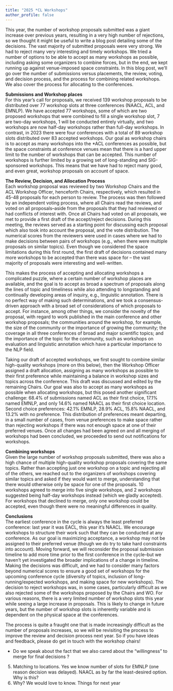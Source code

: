 ```yaml
---
title: "2025 *CL Workshops"
author_profile: false
---
```


This year, the number of workshop proposals submitted was a giant increase over previous years, resulting in a very high number of rejections, so we thought it might be useful to write a blog post detailing some of the decisions. The vast majority of submitted proposals were very strong. We had to reject many very interesting and timely workshops.  We tried a number of options to be able to accept as many workshops as possible, including asking some organizers to combine forces, but in the end, we kept running up against venue-imposed space constraints. In this blog post, we’ll go over the number of submissions versus placements, the review, voting, and decision process, and the process for combining related workshops. We also cover the process for allocating to the conferences.

**Submissions and Workshop places** <br>
For this year’s call for proposals, we received 139 workshop proposals to be distributed over 77 workshop slots at three conferences (NAACL, ACL, and EMNLP). We have accepted 77 workshops, some of which are two proposed workshops that were combined to fill a single workshop slot, 7 are two-day workshops, 1 will be conducted entirely virtually, and two workshops are now half-day workshops rather than full-day workshops. In contrast, in 2023 there were four conferences with a total of 89 workshop slots distributed over 83 accepted workshops. Our goal as workshop chairs is to accept as many workshops into the *ACL conferences as possible, but the space constraints at conference venues mean that there is a hard upper limit to the number of workshops that can be accepted. This number of workshops is further limited by a growing set of long-standing and SIG-sponsored workshops. This means that we have had to reject many good, and even great, workshop proposals on account of space. 

**The Review, Decision, and Allocation Process** <br>
Each workshop proposal was reviewed by two Workshop Chairs and the ACL Workshop Officer, henceforth Chairs, respectively, which resulted in 45-48 proposals for each person to review. The process was then followed by an independent voting process, where all Chairs read the reviews, and voted on all proposals–aside from the proposals that they had reviewed or had conflicts of interest with. Once all Chairs had voted on all proposals, we met to provide a first draft of the accept/reject decisions. During this meeting, the reviews served as a starting point for discussing each proposal which also took into account the proposal, and the vote distribution. The numerical scores from the reviewers were used in cases where we had to make decisions between pairs of workshops (e.g., when there were multiple proposals on similar topics). Even though we considered the space limitations during this first round, the first draft of decisions contained many more workshops to be accepted than there was space for – the vast majority of proposals were interesting and well-written. 

This makes the process of accepting and allocating workshops a complicated puzzle, where a certain number of workshop places are available, and the goal is to accept as broad a spectrum of proposals along the lines of topic and timeliness while also attending to longstanding and continually developing areas of inquiry, e.g., linguistic annotation. There is no perfect way of making such determinations, and we took a consensus-driven approach with a broad set of considerations of which proposals to accept. For instance, among other things, we consider the novelty of the proposal, with regard to work published in the main conference and other workshop proposals; the communities around the workshop, for example, the size of the community or the importance of growing the community; the coverage in all three conferences of broad and major scientific topics; and the importance of the topic for the community, such as workshops on evaluation and linguistic annotation which have a particular importance to the NLP field. 

Taking our draft of accepted workshops, we first sought to combine similar high-quality workshops (more on this below), then the Workshop Officer assigned a draft allocation, assigning as many workshops as possible to their first preference while maintaining a balance in workshop sizes and topics across the conference. This draft was discussed and edited by the remaining Chairs. Our goal was also to accept as many workshops as possible when allocating workshops, but this posed another significant challenge: 68.4% of submissions named ACL as their first choice, 17.1% named EMNLP, and only 14.6% named NAACL as their first choice location. Second choice preferences: 42.1% EMNLP, 28.9% ACL, 15.8% NAACL, and 13.2% with no preference. This distribution of preferences meant departing, in a small number of cases, from venue preferences to make space rather than rejecting workshops if there was not enough space at one of their preferred venues. Once all changes had been agreed on and all merging of workshops had been concluded, we proceeded to send out notifications for workshops.

**Combining workshops** <br>
Given the large number of workshop proposals submitted, there was also a high chance of multiple high-quality workshop proposals covering the same topics. Rather than accepting just one workshop on a topic and rejecting all of the others, we reached out to the organizers of workshops covering similar topics and asked if they would want to merge, understanding that there would otherwise only be space for one of the proposals. 10 workshops agreed to merge into five single workshops, and 2 workshops suggested being half-day workshops instead (which we gladly accepted). For workshops that declined to merge, only one workshop could be accepted, even though there were no meaningful differences in quality.  

**Conclusions** <br>
The earliest conference in the cycle is always the least preferred conference: last year it was EACL, this year it’s NAACL. We encourage workshops to structure their work such that they can be conducted at any conference. As our goal is maximizing acceptance, a workshop may not be assigned to their preferred venue (though we do try to take hard constraints into account). Moving forward, we will reconsider the proposal submission timeline to add more time prior to the first conference in the cycle–but we haven’t yet investigated the broader implications of a change in timeline. Making the decisions was difficult, and we had to consider many factors beyond numerical scores to ensure a good set of workshops for the upcoming conference cycle (diversity of topics, inclusion of long-running/expected workshops, and making space for new workshops). The decision to reject workshops was, in some cases, particularly difficult as we also rejected some of the workshops proposed by the Chairs and WO. For various reasons, there is a very limited number of workshop slots this year while seeing a large increase in proposals. This is likely to change in future years, but the number of workshop slots is inherently variable and is dependent on the physical space at the conferences. 

The process is quite a fraught one that is made increasingly difficult as the number of proposals increases, so we will be revisiting the process to improve the review and decision process next year. So if you have ideas and feedback, please do get in touch with the workshop chairs! 

   - Do we speak about the fact that we also cared about the “willingness” to merge for final decisions ?
5. Matching to locations. Yes we know number of slots for EMNLP (one reason decision was delayed). NAACL as by far the least-desired option. Why is this?
6. Why? We would love to know. Things for next year

